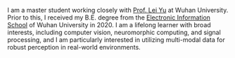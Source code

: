 <span class='anchor' id='about-me'></span>
I am a master student working closely with [Prof. Lei Yu](https://dvs-whu.cn/) at Wuhan University. Prior to this, I received my B.E. degree from the [Electronic Information School](http://eis.whu.edu.cn/index.shtml) of Wuhan University in 2020. I am a lifelong learner with broad interests, including computer vision, neuromorphic computing, and signal processing, and I am particularly interested in utilizing multi-modal data for robust perception in real-world environments.



<!-- 
My research interets include computer vision, event-based vision, and neuromorphic computing. I am particularly interested in utilizing multi-modal data for robust perception in real-world environments. -->